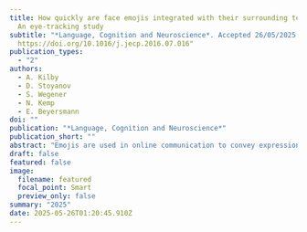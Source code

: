 ```yaml
---
title: How quickly are face emojis integrated with their surrounding text?
  An eye-tracking study
subtitle: "*Language, Cognition and Neuroscience*. Accepted 26/05/2025."
  https://doi.org/10.1016/j.jecp.2016.07.016"
publication_types:
  - "2"
authors:
  - A. Kilby
  - D. Stoyanov
  - S. Wegener
  - N. Kemp
  - E. Beyersmann
doi: ""
publication: "*Language, Cognition and Neuroscience*"
publication_short: ""
abstract: "Emojis are used in online communication to convey expression and emotion. This study investigated whether emoji integration occurs at an “early” stage of reading or at a “late”, more conscious stage. Participants’ eye movements were monitored as they read informal, text-message-style sentences containing either a contextually congruent face emoji, a contextually incongruent face emoji, or a dash. Comprehension questions were included after each message to encourage reading for comprehension. Three “early” (skipping rate, first fixation duration, gaze duration) and three “late” (total reading time, regression in probability, trial dwell time) processing measures were analysed. Results revealed that compared with message-congruent emojis, incongruent emojis incurred significant processing costs on all late measures and one early measure (gaze duration). Further, both emoji conditions showed higher skipping rates and longer reading times relative to the dash trials across most measures, indicating emoji processing costs during both early and late stages of reading." 
draft: false
featured: false
image:
  filename: featured
  focal_point: Smart
  preview_only: false
summary: "2025"
date: 2025-05-26T01:20:45.910Z
---
```


